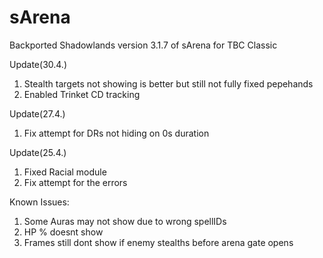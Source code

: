 # sArena
Backported Shadowlands version 3.1.7 of sArena for TBC Classic


Update(30.4.)
1. Stealth targets not showing is better but still not fully fixed pepehands
2. Enabled Trinket CD tracking

Update(27.4.)
1. Fix attempt for DRs not hiding on 0s duration

Update(25.4.)
1. Fixed Racial module
2. Fix attempt for the errors

Known Issues:
1. Some Auras may not show due to wrong spellIDs
2. HP % doesnt show
3. Frames still dont show if enemy stealths before arena gate opens


